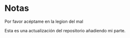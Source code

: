 # Notas

Por favor acéptame en la legion del mal

Esta es una actualización del repositorio añadiendo mi parte.